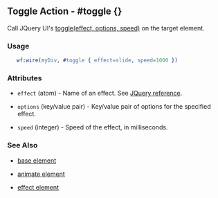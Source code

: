 

## Toggle Action - #toggle {}

  Call JQuery UI's [toggle(effect, options, speed)](http://docs.jquery.com/UI/Effects/toggle) on the target element.


### Usage

```erlang
   wf:wire(myDiv, #toggle { effect=slide, speed=1000 })

```

### Attributes

   * `effect` (atom) - Name of an effect. See <a href='http://docs.jquery.com/UI/Effects'>JQuery reference</a>.

   * `options` (key/value pair) - Key/value pair of options for the specified effect.

   * `speed` (integer) - Speed of the effect, in milliseconds.

### See Also

 *  [base element](./action_base.md)

 *  [animate element](./animate.md)

 *  [effect element](./effect.md)

 
